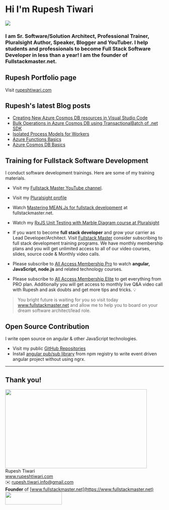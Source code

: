 # Hi I'm Rupesh Tiwari
![](https://imgur.com/kLw0h45.png)

<h3>
I am Sr. Software/Solution Architect, Professional Trainer, Pluralsight Author, Speaker, Blogger and YouTuber. I help students and professionals to become Full Stack Software Developer in less than a year! I am the founder of Fullstackmaster.net. 
</h3>

## Rupesh Portfolio page

Visit [rupeshtiwari.com](https://rupeshtiwari.com)

## Rupesh's latest Blog posts

<!-- BLOG-POST-LIST:START -->
- [Creating New Azure Cosmos DB resources in Visual Studio Code](https://www.rupeshtiwari.com/creating-azure-cosmos-db-resources/)
- [Bulk Operations in Azure Cosmos DB using TransactionalBatch of .net SDK](https://www.rupeshtiwari.com/transactionalbatch-in-azure-cosmos-db-sdk/)
- [Isolated Process Models for Workers](https://www.rupeshtiwari.com/isolated-process-models-for-workers/)
- [Azure Functions Basics](https://www.rupeshtiwari.com/azure-functions-basics/)
- [Azure Cosmos DB Basics](https://www.rupeshtiwari.com/azure-cosmos-db-basics/)
<!-- BLOG-POST-LIST:END -->

## Training for Fullstack Software Development

I conduct software development trainings. Here are some of my training materials.
- Visit my [Fullstack Master YouTube channel](https://youtube.com/fullstackmaster). 
- Visit my [Pluralsight profile](https://app.pluralsight.com/profile/author/rupesh-tiwari)
- Watch [Mastering MEAN.Js for fullstack development](https://fullstackmaster.net/course/3/mastering-meanjs) at fullstackmaster.net. 
- Watch my [RxJS Unit Testing with Marble Diagram course at Pluralsight](https://app.pluralsight.com/library/courses/unit-testing-rxjs-marble-diagrams/table-of-contents)
- If you want to become **full stack developer** and grow your carrier as Lead Developer/Architect. Visit [Fullstack Master](https://www.fullstackmaster.net) consider subscribing to full stack development training programs. We have monthly membership plans and you will get unlimited access to all of our video courses, slides, source code & Monthly video calls.

- Please subscribe to [All Access Membership Pro](www.fullstackmaster.net/pro) to watch **angular, JavaScript, node.js** and related technology courses.
- Please subscribe to [All Access Membership Elite](www.fullstackmaster.net/elite) to get everything from PRO plan. Additionally you will get access to monthly live Q&A video call with Rupesh and ask doubts and get more tips and tricks.
💡
> You bright future is waiting for you so visit today www.fullstackmaster.net and allow me to help you to board on your dream software architect/lead role.

## Open Source Contribution

I write open source on angular & other JavaScript technologies. 

- Visit my public [GitHub Repositories](https://github.com/rupeshtiwari?tab=repositories)
- Install [angular pub/sub library](https://www.npmjs.com/package/@fsms/angular-pubsub) from npm registry to write event driven angular project without using ngrx. 

---

## Thank you!
<img src="https://imgur.com/0vP8izF.png"  width="450" height="250" /> \
Rupesh Tiwari\
www.rupeshtiwari.com \
✉️ <rupesh.tiwari.info@gmail.com> \
**Founder** of [www.fullstackmaster.net](https://www.fullstackmaster.net) \
[<img src="https://i.imgur.com/9OCLciM.png" width="180" height="40">](http://www.fullstackmaster.net)
